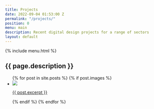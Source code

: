 ```yaml
---
title: Projects
date: 2022-09-04 01:53:00 Z
permalink: "/projects/"
position: 0
menu: main
description: Recent digital design projects for a range of sectors
layout: default
---
```


<main>
    {% include menu.html %}
    <section class="projects-headline">
		<h1>{{ page.description }}</h1>
	</section>
    <section class="list-of-projects">
        <ul>
            {% for post in site.posts %}
                {% if post.images %}
                <li>
                    <a href="{{ post.url }}">
                        <div class="featured-img">
                            <img src="{{ post.images[0] }}">
                        </div>
                        <p>{{ post.excerpt }}</p>
                    </a>
                </li>
                {% endif %}
            {% endfor %}
        </ul>
    </section>
</main>